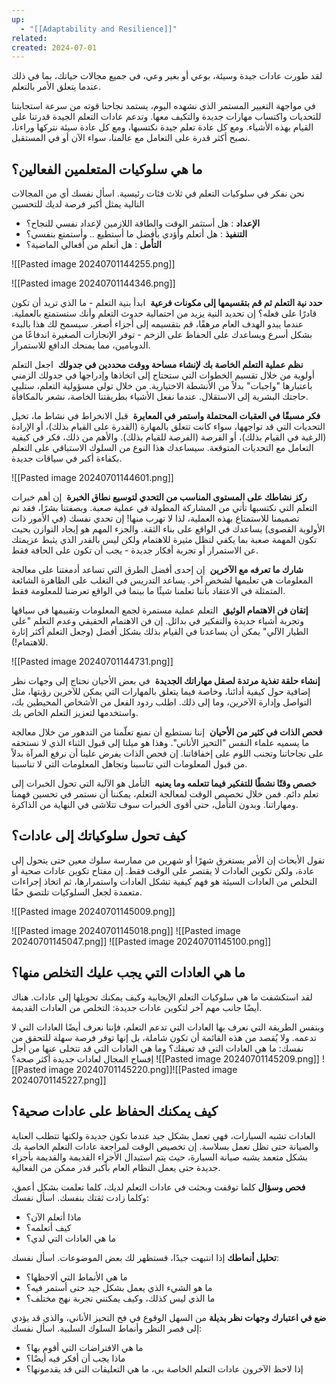 ```yaml
---
up:
  - "[[Adaptability and Resilience]]"
related: 
created: 2024-07-01
---
```


لقد طورت عادات جيدة وسيئة، بوعي أو بغير وعي، في جميع مجالات حياتك، بما في ذلك عندما يتعلق الأمر بالتعلم. 

في مواجهة التغيير المستمر الذي نشهده اليوم، يستمد نجاحنا قوته من سرعة استجابتنا للتحديات واكتساب مهارات جديدة والتكيف معها. 
وتدعم عادات التعلم الجيدة قدرتنا على القيام بهذه الأشياء. 
ومع كل عادة تعلم جيدة نكتسبها، ومع كل عادة سيئة نتركها وراءنا، نصبح أكثر قدرة على التعامل مع عالمنا، سواء الآن أو في المستقبل.

## ما هي سلوكيات المتعلمين الفعالين؟
نحن نفكر في سلوكيات التعلم في ثلاث فئات رئيسية. اسأل نفسك أي من المجالات التالية يمثل أكبر فرصة لديك للتحسين

- **الإعداد** : هل أستثمر الوقت والطاقة اللازمين لإعداد نفسي للنجاح؟
- **التنفيذ** : هل أتعلم وأؤدي بأفضل ما أستطيع .. وأستمتع بنفسي؟
- **التأمل** : هل أتعلم من أفعالي الماضية؟

![[Pasted image 20240701144255.png]]

![[Pasted image 20240701144346.png]]

**حدد نية التعلم ثم قم بتقسيمها إلى مكونات فرعية** 
ابدأ بنية التعلم - ما الذي تريد أن تكون قادرًا على فعله؟ إن تحديد النية يزيد من احتمالية حدوث التعلم وأنك ستستمتع بالعملية. 
عندما يبدو الهدف العام مرهقًا، قم بتقسيمه إلى أجزاء أصغر. 
سيسمح لك هذا بالبدء بشكل أسرع ويساعدك على الحفاظ على الزخم - توفر الإنجازات الصغيرة اندفاعًا من الدوبامين، مما يمنحك الدافع للاستمرار.

**نظم عملية التعلم الخاصة بك لإنشاء مساحة ووقت محددين في جدولك** 
اجعل التعلم أولوية من خلال تقسيم الخطوات التي ستحتاج إلى اتخاذها وإدراجها في جدولك الزمني باعتبارها "واجبات" بدلاً من الأنشطة الاختيارية. 
من خلال تولي مسؤولية التعلم، ستلبي حاجتك البشرية إلى الاستقلال. 
عندما نفعل الأشياء بطريقتنا الخاصة، نشعر بالمكافأة.

**فكر مسبقًا في العقبات المحتملة واستمر في المعايرة** 
قبل الانخراط في نشاط ما، تخيل التحديات التي قد تواجهها، سواء كانت تتعلق بالمهارة (القدرة على القيام بذلك)، أو الإرادة (الرغبة في القيام بذلك)، أو الفرصة (الفرصة للقيام بذلك). 
والأهم من ذلك، فكر في كيفية التعامل مع التحديات المتوقعة. 
سيساعدك هذا النوع من السلوك الاستباقي على التعلم بكفاءة أكبر في سياقات جديدة.

![[Pasted image 20240701144601.png]]

**ركز نشاطك على المستوى المناسب من التحدي لتوسيع نطاق الخبرة** 
إن أهم خبرات التعلم التي نكتسبها تأتي من المشاركة المطولة في عملية صعبة. 
وبصفتنا بشرًا، فقد تم تصميمنا للاستمتاع بهذه العملية، لذا لا تهرب منها! 
إن تحدي نفسك (في الأمور ذات الأولوية القصوى) يساعدك في الواقع على بناء الثقة. 
والجزء المهم هو إيجاد التوازن بحيث تكون المهمة صعبة بما يكفي لتظل مثيرة للاهتمام ولكن ليس بالقدر الذي يثبط عزيمتك عن الاستمرار أو تجربة أفكار جديدة - يجب أن تكون على الحافة فقط.

**شارك ما تعرفه مع الآخرين** 
إن إحدى أفضل الطرق التي تساعد أدمغتنا على معالجة المعلومات هي تعليمها لشخص آخر. 
يساعد التدريس في التغلب على الظاهرة الشائعة المتمثلة في الاعتقاد بأننا تعلمنا شيئًا ما بينما في الواقع تعرضنا للمعلومة فقط.

**إتقان فن الاهتمام الوثيق** 
التعلم عملية مستمرة لجمع المعلومات وتقييمها في سياقها وتجربة أشياء جديدة والتفكير في بدائل. 
إن فن الاهتمام الحقيقي وعدم التعلم "على الطيار الآلي" يمكن أن يساعدنا في القيام بذلك بشكل أفضل (وجعل التعلم أكثر إثارة للاهتمام!).


![[Pasted image 20240701144731.png]]

**إنشاء حلقة تغذية مرتدة لصقل مهاراتك الجديدة** 
في بعض الأحيان نحتاج إلى وجهات نظر إضافية حول كيفية أدائنا، وخاصة فيما يتعلق بالمهارات التي يمكن للآخرين رؤيتها، مثل التواصل وإدارة الآخرين، وما إلى ذلك. 
اطلب ردود الفعل من الأشخاص المحيطين بك، واستخدمها لتعزيز التعلم الخاص بك.

**فحص الذات في كثير من الأحيان** 
إننا نستطيع أن نمنع تعلّمنا من التدهور من خلال معالجة ما يسميه علماء النفس "التحيز الأناني". 
وهذا هو ميلنا إلى قبول الثناء الذي لا نستحقه على نجاحاتنا وتجنب اللوم على إخفاقاتنا. 
إن فحص الذات يفرض علينا أن نرفع المرآة بدلاً من قبول المعلومات التي تناسبنا وتجاهل المعلومات التي لا تناسبنا.

**خصص وقتًا نشطًا للتفكير فيما تتعلمه وما يعنيه** 
التأمل هو الآلية التي تحول الخبرات إلى تعلم دائم. 
فمن خلال تخصيص الوقت لمعالجة التعلم، يمكننا أن نستمر في تحسين فهمنا ومهاراتنا. 
وبدون التأمل، حتى أقوى الخبرات سوف تتلاشى في النهاية من الذاكرة.

## كيف تحول سلوكياتك إلى عادات؟
تقول الأبحاث إن الأمر يستغرق شهرًا أو شهرين من ممارسة سلوك معين حتى يتحول إلى عادة، ولكن تكوين العادات لا يقتصر على الوقت فقط. إن مفتاح تكوين عادات صحية أو التخلص من العادات السيئة هو فهم كيفية تشكل العادات واستمرارها، ثم اتخاذ إجراءات متعمدة لجعل السلوكيات تلتصق حقًا.

![[Pasted image 20240701145009.png]]

![[Pasted image 20240701145018.png]]
![[Pasted image 20240701145047.png]]
![[Pasted image 20240701145100.png]]

## ما هي العادات التي يجب عليك التخلص منها؟

لقد استكشفت ما هي سلوكيات التعلم الإيجابية وكيف يمكنك تحويلها إلى عادات. هناك أيضًا جانب مهم آخر لتكوين عادات جديدة: التخلص من العادات القديمة.

وبنفس الطريقة التي نعرف بها العادات التي تدعم التعلم، فإننا نعرف أيضًا العادات التي لا تدعمه. ولا يُقصد من هذه القائمة أن تكون شاملة، بل إنها توفر فرصة سهلة للتحقق من نفسك: ما هي العادات التي قد تعيقك؟ وما هي العادات التي قد تتخلى عنها من أجل إفساح المجال لعادات جديدة أكثر صحة؟
![[Pasted image 20240701145209.png]]
![[Pasted image 20240701145220.png]]![[Pasted image 20240701145227.png]]

## كيف يمكنك الحفاظ على عادات صحية؟
  
العادات تشبه السيارات، فهي تعمل بشكل جيد عندما تكون جديدة ولكنها تتطلب العناية والصيانة حتى تظل تعمل بسلاسة. 
إن تخصيص الوقت لمراجعة عادات التعلم الخاصة بك بشكل متعمد يشبه صيانة السيارة، حيث يتم استبدال الأجزاء القديمة والقديمة بأجزاء جديدة حتى يعمل النظام العام بأكبر قدر ممكن من الفعالية.

**فحص وسؤال**
كلما توقفت وبحثت في عادات التعلم لديك، كلما تعلمت بشكل أعمق، وكلما زادت ثقتك بنفسك. اسأل نفسك:
- ماذا أتعلم الآن؟
- كيف أتعلمه؟
- ما هي العادات التي لدي؟

**تحليل أنماطك**
إذا انتبهت جيدًا، فستظهر لك بعض الموضوعات. اسأل نفسك:

- ما هي الأنماط التي ألاحظها؟
- ما هو الشيء الذي يعمل بشكل جيد حتى أستمر فيه؟
- ما الذي ليس كذلك، وكيف يمكنني تجربة نهج مختلف؟

**ضع في اعتبارك وجهات نظر بديلة**
من السهل الوقوع في فخ التحيز الأناني، والذي قد يؤدي إلى قصر النظر وأنماط السلوك السلبية. اسأل نفسك:

- ما هي الافتراضات التي أقوم بها؟
- ماذا يجب أن أفكر فيه أيضًا؟
- إذا لاحظ الآخرون عادات التعلم الخاصة بي، ما هي التعليقات التي قد يقدمونها؟